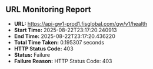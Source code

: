 ## URL Monitoring Report

- **URL:** https://api-gw1-prod1.fisglobal.com/gw/v1/health
- **Start Time:** 2025-08-22T23:17:20.240913
- **End Time:** 2025-08-22T23:17:20.436220
- **Total Time Taken:** 0.195307 seconds
- **HTTP Status Code:** 403
- **Status:** Failure
- **Failure Reason:** HTTP Status Code: 403
